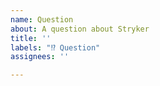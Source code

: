 ```yaml
---
name: Question
about: A question about Stryker
title: ''
labels: "⁉ Question"
assignees: ''

---
```

